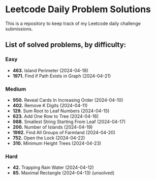 # Leetcode Daily Problem Solutions

This is a repository to keep track of my Leetcode daily challenge submissions. 

## List of solved problems, by difficulty:

### Easy
- **463.** Island Perimeter (2024-04-18)
- **1971.** Find if Path Exists in Graph (2024-04-21)

### Medium
- **950.** Reveal Cards In Increasing Order (2024-04-10)
- **402.** Remove K Digits (2024-04-11)
- **129.** Sum Root to Leaf Numbers (2024-04-15)
- **623.** Add One Row to Tree (2024-04-16)
- **988.** Smallest String Starting From Leaf (2024-04-17)
- **200.** Number of Islands (2024-04-19)
- **1992.** Find All Groups of Farmland (2024-04-20)
- **752.** Open the Lock (2024-04-22)
- **310.** Minimum Height Trees (2024-04-23)

### Hard
- **42.** Trapping Rain Water (2024-04-12)
- **85.** Maximal Rectangle (2024-04-13) (unsolved)